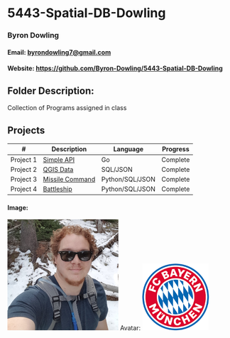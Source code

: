 # 5443-Spatial-DB-Dowling
### Byron Dowling
#### Email: byrondowling7@gmail.com
#### Website: https://github.com/Byron-Dowling/5443-Spatial-DB-Dowling

## Folder Description:
Collection of Programs assigned in class

## Projects

|       #        | Description                | Language | Progress    |
| :------------: | -------------------------- | -------- | ----------- |
| Project 1 | [Simple API](https://github.com/Byron-Dowling/5443-Spatial-DB-Dowling/tree/main/Assignments/Project1)                 |    Go     |  Complete   |
| Project 2 | [QGIS Data](https://github.com/Byron-Dowling/5443-Spatial-DB-Dowling/tree/main/Assignments/Project2)                 |    SQL/JSON     |  Complete   |
| Project 3 | [Missile Command](https://github.com/Byron-Dowling/5443-Spatial-DB-Dowling/tree/main/Assignments/Missile%20Defense)                 |    Python/SQL/JSON     |  Complete   |
| Project 4 | [Battleship](https://github.com/Byron-Dowling/5443-Spatial-DB-Dowling/tree/main/Assignments/Battleship)                 |    Python/SQL/JSON     |  Complete   |



#### Image:
<img src="https://github.com/Byron-Dowling/Assets/blob/main/Images/20161009_112242%20(2).jpg?raw=true" width="250" height="250" />
Avatar:
<img src="https://github.com/Byron-Dowling/Assets/blob/main/Images/download.png?raw=true" width="150" height="150" />
